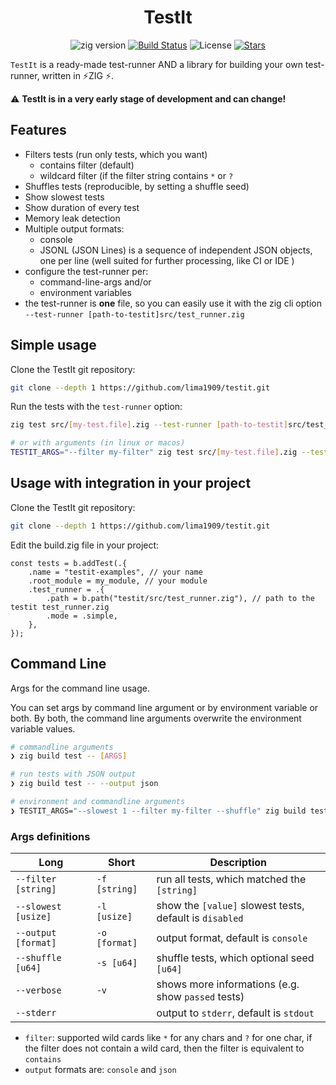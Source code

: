 <div align="center">

# TestIt 

![zig version](https://img.shields.io/badge/zig%20version-0.15-fcca77?style=for-the-badge)
[![Build Status](https://img.shields.io/github/actions/workflow/status/lima1909/testit/ci.yaml?style=for-the-badge)](https://github.com/lima1909/testit/actions)
![License](https://img.shields.io/github/license/lima1909/testit?style=for-the-badge)
[![Stars](https://img.shields.io/github/stars/lima1909/testit?style=for-the-badge)](https://github.com/lima1909/testit/stargazers)

</div>

`TestIt` is a ready-made test-runner AND a library for building your own test-runner, written in ⚡ZIG ⚡.


<div>
⚠️ <strong>TestIt is in a very early stage of development and can change!</strong>
</div>


## Features

- Filters tests (run only tests, which you want)
  - contains filter (default)
  - wildcard filter (if the filter string contains `*` or `?`
- Shuffles tests (reproducible, by setting a shuffle seed)
- Show slowest tests 
- Show duration of every test
- Memory leak detection
- Multiple output formats: 
  - console 
  - JSONL (JSON Lines) is a sequence of independent JSON objects, one per line (well suited for further processing, like CI or IDE )
- configure the test-runner per: 
  - command-line-args and/or 
  - environment variables
- the test-runner is **one** file, so you can easily use it with the zig cli option `--test-runner [path-to-testit]src/test_runner.zig`

## Simple usage

Clone the TestIt git repository:

```bash
git clone --depth 1 https://github.com/lima1909/testit.git
```

Run the tests with the `test-runner` option:

```bash
zig test src/[my-test.file].zig --test-runner [path-to-testit]src/test_runner.zig

# or with arguments (in linux or macos)
TESTIT_ARGS="--filter my-filter" zig test src/[my-test.file].zig --test-runner [path-to-testit]src/test_runner.zig

```

## Usage with integration in your project 

Clone the TestIt git repository:

```bash
git clone --depth 1 https://github.com/lima1909/testit.git
```

Edit the build.zig file in your project:

```zig
const tests = b.addTest(.{
    .name = "testit-examples", // your name
    .root_module = my_module, // your module
    .test_runner = .{ 
        .path = b.path("testit/src/test_runner.zig"), // path to the testit test_runner.zig
        .mode = .simple,
    },
});
```

## Command Line 

Args for the command line usage.

You can set args by command line argument or by environment variable or both.
By both, the command line arguments overwrite the environment variable values.

```bash
# commandline arguments
❯ zig build test -- [ARGS]

# run tests with JSON output
❯ zig build test -- --output json 

# environment and commandline arguments
❯ TESTIT_ARGS="--slowest 1 --filter my-filter --shuffle" zig build test -- --output json
```
### Args definitions

| Long                  | Short                  | Description                                             | 
|-----------------------|------------------------|---------------------------------------------------------|
| `--filter  [string]`  | `-f [string]`          | run all tests, which matched the `[string]`             |
| `--slowest [usize]`   | `-l [usize]`           | show the `[value]` slowest tests, default is `disabled` |
| `--output  [format]`  | `-o [format]`          | output format, default is `console`                     |
| `--shuffle [u64]`     | `-s [u64]`             | shuffle tests, which optional seed `[u64]`              |
| `--verbose`           | `-v`                   | shows more informations (e.g. show `passed` tests)      |
| `--stderr`            |                        | output to `stderr`, default is `stdout`                 |


- `filter`: supported wild cards like `*` for any chars and `?` for one char, if the filter does not contain a wild card, then the filter is equivalent to `contains`
- `output` formats are: `console` and `json`
